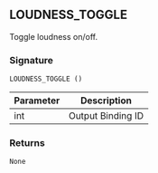 ## LOUDNESS\_TOGGLE

Toggle loudness on/off.


### Signature

`LOUDNESS_TOGGLE ()`


| Parameter | Description |
| --- | --- |
| int | Output Binding ID |


### Returns

`None`